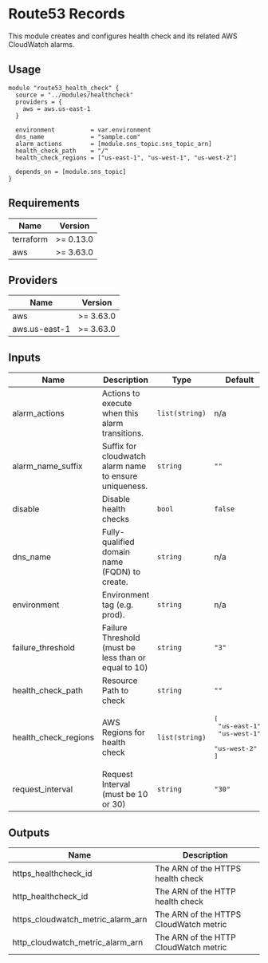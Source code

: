 # Route53 Records

This module creates and configures health check and its related AWS CloudWatch alarms.

## Usage

```hcl
module "route53_health_check" {
  source = "../modules/healthcheck"
  providers = {
    aws = aws.us-east-1
  }

  environment          = var.environment
  dns_name             = "sample.com"
  alarm_actions        = [module.sns_topic.sns_topic_arn]
  health_check_path    = "/"
  health_check_regions = ["us-east-1", "us-west-1", "us-west-2"]

  depends_on = [module.sns_topic]
}
```

## Requirements

| Name | Version |
|------|---------|
| terraform | >= 0.13.0 |
| aws | >= 3.63.0 |

## Providers

| Name | Version |
|------|---------|
| aws | >= 3.63.0 |
| aws.us-east-1 | >= 3.63.0 |

## Inputs

| Name | Description | Type | Default | Required |
|------|-------------|------|---------|:--------:|
| alarm\_actions | Actions to execute when this alarm transitions. | `list(string)` | n/a | yes |
| alarm\_name\_suffix | Suffix for cloudwatch alarm name to ensure uniqueness. | `string` | `""` | no |
| disable | Disable health checks | `bool` | `false` | no |
| dns\_name | Fully-qualified domain name (FQDN) to create. | `string` | n/a | yes |
| environment | Environment tag (e.g. prod). | `string` | n/a | yes |
| failure\_threshold | Failure Threshold (must be less than or equal to 10) | `string` | `"3"` | no |
| health\_check\_path | Resource Path to check | `string` | `""` | no |
| health\_check\_regions | AWS Regions for health check | `list(string)` | <pre>[<br>  "us-east-1",<br>  "us-west-1",<br>  "us-west-2"<br>]</pre> | no |
| request\_interval | Request Interval (must be 10 or 30) | `string` | `"30"` | no |

## Outputs

| Name | Description |
|------|-------------|
| https\_healthcheck\_id | The ARN of the HTTPS health check |
| http\_healthcheck\_id | The ARN of the HTTP health check |
| https\_cloudwatch\_metric\_alarm\_arn | The ARN of the HTTPS CloudWatch metric |
| http\_cloudwatch\_metric\_alarm\_arn | The ARN of the HTTP CloudWatch metric |
